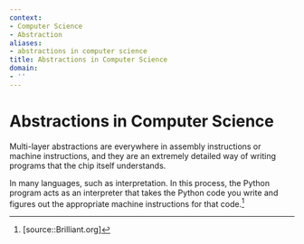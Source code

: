 ```yaml
---
context:
- Computer Science
- Abstraction
aliases:
- abstractions in computer science
title: Abstractions in Computer Science
domain:
- ''
---
```


# Abstractions in Computer Science

Multi-layer abstractions are everywhere in assembly instructions or machine instructions, and they are an extremely detailed way of writing programs that the chip itself understands.

In many languages, such as interpretation. In this process, the Python program acts as an interpreter that takes the Python code you write and figures out the appropriate machine instructions for that code.[^1]

[^1]: [source::Brilliant.org]
